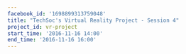 ```yaml
---
facebook_id: '1698899313759048'
title: "TechSoc's Virtual Reality Project - Session 4"
project_id: vr-project
start_time: '2016-11-16 14:00'
end_time: '2016-11-16 16:00'
---
```

